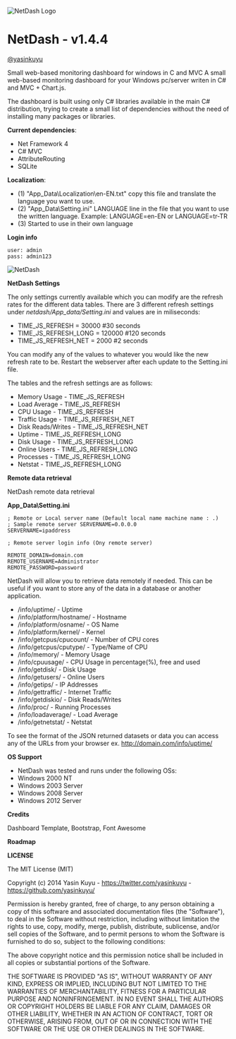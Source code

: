 ![NetDash Logo](https://github.com/yasinkuyu/NetDash/blob/master/netdash1.png)

NetDash - v1.4.4 
======
[@yasinkuyu](https://twitter.com/yasinkuyu)

Small web-based monitoring dashboard for windows in C and MVC
A small web-based monitoring dashboard for your Windows pc/server writen in C# and MVC + Chart.js.

The dashboard is built using only C# libraries available in the main C# distribution, trying to create a small list of dependencies without the need of installing many packages or libraries.

**Current dependencies**:

- Net Framework 4
- C# MVC 
- AttributeRouting
- SQLite

**Localization**:

- (1) "App_Data\Localization\en-EN.txt" copy this file and translate the language you want to use.
- (2) "App_Data\Setting.ini" LANGUAGE line in the file that you want to use the written language. Example: LANGUAGE=en-EN or LANGUAGE=tr-TR
- (3) Started to use in their own language

**Login info**

	user: admin
	pass: admin123

![NetDash](https://github.com/yasinkuyu/NetDash/blob/master/netdash-700x349.png)

**NetDash Settings**

The only settings currently available which you can modify are the refresh rates for the different data tables. There are 3 different refresh settings under *netdash/App_data/Setting.ini* and values are in miliseconds:


* TIME_JS_REFRESH = 30000       #30 seconds
* TIME_JS_REFRESH_LONG = 120000	#120 seconds
* TIME_JS_REFRESH_NET = 2000	#2 seconds

You can modify any of the values to whatever you would like the new refresh rate to be. Restart the webserver after each update to the Setting.ini file.

The tables and the refresh settings are as follows:

* Memory Usage - TIME_JS_REFRESH
* Load Average - TIME_JS_REFRESH
* CPU Usage - TIME_JS_REFRESH
* Traffic Usage - TIME_JS_REFRESH_NET
* Disk Reads/Writes - TIME_JS_REFRESH_NET
* Uptime - TIME_JS_REFRESH_LONG
* Disk Usage - TIME_JS_REFRESH_LONG
* Online Users - TIME_JS_REFRESH_LONG
* Processes - TIME_JS_REFRESH_LONG
* Netstat - TIME_JS_REFRESH_LONG

**Remote data retrieval**	

NetDash remote data retrieval
	
**App_Data\Setting.ini**

	; Remote or Local server name (Default local name machine name : .)
	; Sample remote server SERVERNAME=0.0.0.0
	SERVERNAME=ipaddress
	        
	; Remote server login info (Ony remote server)
	
	REMOTE_DOMAIN=domain.com
	REMOTE_USERNAME=Administrator
	REMOTE_PASSWORD=password

NetDash will allow you to retrieve data remotely if needed. This can be useful if you want to store any of the data in a database or another application.

- /info/uptime/				- Uptime
- /info/platform/hostname/		- Hostname
- /info/platform/osname/		- OS Name
- /info/platform/kernel/		- Kernel
- /info/getcpus/cpucount/		- Number of CPU cores
- /info/getcpus/cputype/		- Type/Name of CPU
- /info/memory/				- Memory Usage
- /info/cpuusage/			- CPU Usage in percentage(%), free and used
- /info/getdisk/			- Disk Usage
- /info/getusers/			- Online Users
- /info/getips/				- IP Addresses
- /info/gettraffic/			- Internet Traffic
- /info/getdiskio/			- Disk Reads/Writes
- /info/proc/				- Running Processes
- /info/loadaverage/			- Load Average
- /info/getnetstat/			- Netstat

To see the format of the JSON returned datasets or data you can access any of the URLs from your browser ex. http://domain.com/info/uptime/ 

**OS Support**

- NetDash was tested and runs under the following OSs:
- Windows 2000 NT
- Windows 2003 Server
- Windows 2008 Server
- Windows 2012 Server

**Credits**

Dashboard Template, Bootstrap, Font Awesome

**Roadmap**

**LICENSE**

The MIT License (MIT)

Copyright (c) 2014 Yasin Kuyu - https://twitter.com/yasinkuyu - https://github.com/yasinkuyu/

Permission is hereby granted, free of charge, to any person obtaining a copy
of this software and associated documentation files (the "Software"), to deal
in the Software without restriction, including without limitation the rights
to use, copy, modify, merge, publish, distribute, sublicense, and/or sell
copies of the Software, and to permit persons to whom the Software is
furnished to do so, subject to the following conditions:

The above copyright notice and this permission notice shall be included in all
copies or substantial portions of the Software.

THE SOFTWARE IS PROVIDED "AS IS", WITHOUT WARRANTY OF ANY KIND, EXPRESS OR
IMPLIED, INCLUDING BUT NOT LIMITED TO THE WARRANTIES OF MERCHANTABILITY,
FITNESS FOR A PARTICULAR PURPOSE AND NONINFRINGEMENT. IN NO EVENT SHALL THE
AUTHORS OR COPYRIGHT HOLDERS BE LIABLE FOR ANY CLAIM, DAMAGES OR OTHER
LIABILITY, WHETHER IN AN ACTION OF CONTRACT, TORT OR OTHERWISE, ARISING FROM,
OUT OF OR IN CONNECTION WITH THE SOFTWARE OR THE USE OR OTHER DEALINGS IN THE
SOFTWARE.

